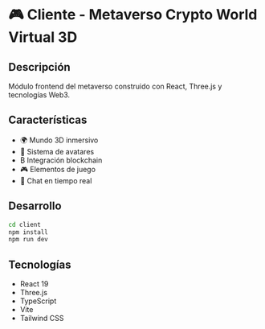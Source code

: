 # 🎮 Cliente - Metaverso Crypto World Virtual 3D

## Descripción

Módulo frontend del metaverso construido con React, Three.js y tecnologías Web3.

## Características

- 🌍 Mundo 3D inmersivo
- 👤 Sistema de avatares
- ₿ Integración blockchain
- 🎮 Elementos de juego
- 💬 Chat en tiempo real

## Desarrollo

```bash
cd client
npm install
npm run dev
```

## Tecnologías

- React 19
- Three.js
- TypeScript
- Vite
- Tailwind CSS
